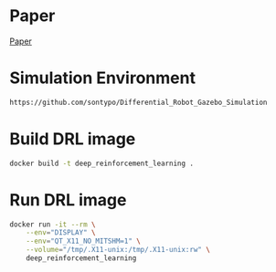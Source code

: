 # Paper
[Paper](https://ieeexplore.ieee.org/abstract/document/10582923)

# Simulation Environment
```bash
https://github.com/sontypo/Differential_Robot_Gazebo_Simulation
```
# Build DRL image
```bash
docker build -t deep_reinforcement_learning .
```
# Run DRL image
```bash
docker run -it --rm \
    --env="DISPLAY" \
    --env="QT_X11_NO_MITSHM=1" \
    --volume="/tmp/.X11-unix:/tmp/.X11-unix:rw" \
    deep_reinforcement_learning
```